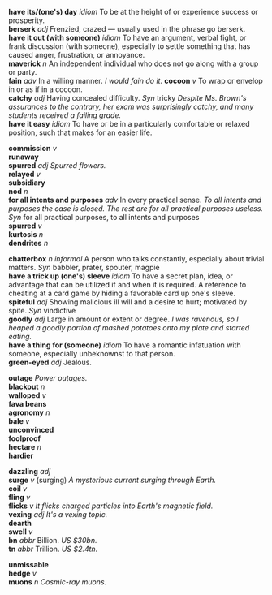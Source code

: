 

__have its/(one's) day__ _idiom_ To be at the height of or experience success or prosperity.  
__berserk__ _adj_ Frenzied, crazed — usually used in the phrase go berserk.  
__have it out (with someone)__ _idiom_ To have an argument, verbal fight, or frank discussion (with someone), especially to settle something that has caused anger, frustration, or annoyance.  
__maverick__ _n_ An independent individual who does not go along with a group or party.  
__fain__ _adv_ In a willing manner. _I would fain do it._ 
__cocoon__ _v_ To wrap or envelop in or as if in a cocoon.  
__catchy__ _adj_ Having concealed difficulty. _Syn_ tricky _Despite Ms. Brown's assurances to the contrary, her exam was surprisingly catchy, and many students received a failing grade._  
__have it easy__ _idiom_ To have or be in a particularly comfortable or relaxed position, such that makes for an easier life.  

__commission__ _v_  
__runaway__  
__spurred__ _adj_ _Spurred flowers._  
__relayed__ _v_  
__subsidiary__  
__nod__ _n_  
__for all intents and purposes__ _adv_ In every practical sense. _To all intents and purposes the case is closed._ _The rest are for all practical purposes useless._ _Syn_ for all practical purposes, to all intents and purposes  
__spurred__ _v_  
__kurtosis__ _n_  
__dendrites__ _n_  

__chatterbox__ _n informal_ A person who talks constantly, especially about trivial matters. _Syn_ babbler, prater, spouter, magpie  
__have a trick up (one's) sleeve__ _idiom_ To have a secret plan, idea, or advantage that can be utilized if and when it is required. A reference to cheating at a card game by hiding a favorable card up one's sleeve.  
__spiteful__ _adj_ Showing malicious ill will and a desire to hurt; motivated by spite. _Syn_ vindictive  
__goodly__ _adj_ Large in amount or extent or degree. _I was ravenous, so I heaped a goodly portion of mashed potatoes onto my plate and started eating._  
__have a thing for (someone)__ _idiom_ To have a romantic infatuation with someone, especially unbeknownst to that person.  
__green-eyed__ _adj_ Jealous.  

__outage__ _Power outages._  
__blackout__ _n_  
__walloped__ _v_  
__fava beans__  
__agronomy__ _n_  
__bale__ _v_  
__unconvinced__  
__foolproof__  
__hectare__ _n_  
__hardier__  

__dazzling__ _adj_  
__surge__ _v_ (surging) _A mysterious current surging through Earth._  
__coil__ _v_  
__fling__ _v_  
__flicks__ _v_ _It flicks charged particles into Earth's magnetic field._  
__vexing__ _adj_ _It's a vexing topic._  
__dearth__  
__swell__ _v_  
__bn__ _abbr_ Billion. _US $30bn._  
__tn__ _abbr_ Trillion. _US $2.4tn._  

__unmissable__  
__hedge__ _v_  
__muons__ _n_ _Cosmic-ray muons._  
